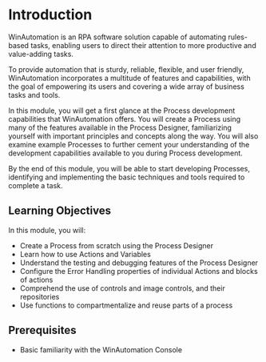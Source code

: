 # Introduction
WinAutomation is an RPA software solution capable of automating rules-based tasks, enabling users to direct their attention to more productive and value-adding tasks.

To provide automation that is sturdy, reliable, flexible, and user friendly, WinAutomation incorporates a multitude of features and capabilities, with the goal of empowering its users and covering a wide array of business tasks and tools.

In this module, you will get a first glance at the Process development capabilities that WinAutomation offers. You will create a Process using many of the features available in the Process Designer, familiarizing yourself with important principles and concepts along the way. You will also examine example Processes to further cement your understanding of the development capabilities available to you during Process development.

By the end of this module, you will be able to start developing Processes, identifying and implementing the basic techniques and tools required to complete a task.

## Learning Objectives
In this module, you will:
* Create a Process from scratch using the Process Designer
* Learn how to use Actions and Variables
* Understand the testing and debugging features of the Process Designer
* Configure the Error Handling properties of individual Actions and blocks of actions
* Comprehend the use of controls and image controls, and their repositories
* Use functions to compartmentalize and reuse parts of a process


## Prerequisites
* Basic familiarity with the WinAutomation Console
